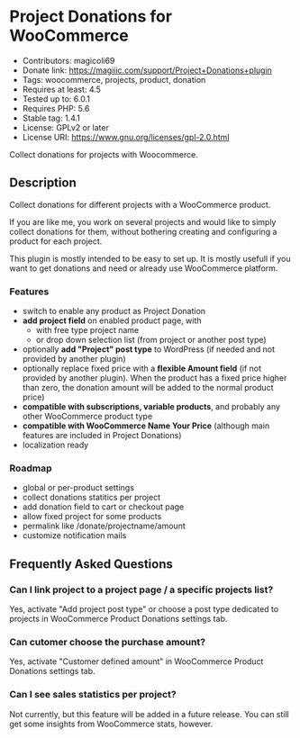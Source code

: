 # Project Donations for WooCommerce
* Contributors: magicoli69
* Donate link: https://magiiic.com/support/Project+Donations+plugin
* Tags: woocommerce, projects, product, donation
* Requires at least: 4.5
* Tested up to: 6.0.1
* Requires PHP: 5.6
* Stable tag: 1.4.1
* License: GPLv2 or later
* License URI: https://www.gnu.org/licenses/gpl-2.0.html

Collect donations for projects with Woocommerce.

## Description

Collect donations for different projects with a WooCommerce product.

If you are like me, you work on several projects and would like to simply collect donations for them, without bothering creating and configuring a product for each project.

This plugin is mostly intended to be easy to set up. It is mostly usefull if you want to get donations and need or already use WooCommerce platform.

### Features

* switch to enable any product as Project Donation
* **add project field** on enabled product page, with
  - with free type project name
  - or drop down selection list (from project or another post type)
* optionally **add "Project" post type** to WordPress (if needed and not provided by another plugin)
* optionally replace fixed price with a **flexible Amount field** (if not provided by another plugin). When the product has a fixed price higher than zero, the donation amount will be added to the normal product price)
* **compatible with subscriptions, variable products**, and probably any other WooCommerce product type
* **compatible with WooCommerce Name Your Price** (although main features are included in Project Donations)
* localization ready

### Roadmap

* global or per-product settings
* collect donations statitics per project
* add donation field to cart or checkout page
* allow fixed project for some products
* permalink like /donate/projectname/amount
* customize notification mails

## Frequently Asked Questions

### Can I link project to a project page / a specific projects list?

Yes, activate "Add project post type" or choose a post type dedicated to projects in WooCommerce Product Donations settings tab.

### Can cutomer choose the purchase amount?

Yes, activate "Customer defined amount" in WooCommerce Product Donations settings tab.

### Can I see sales statistics per project?

Not currently, but this feature will be added in a future release. You can still get some insights from WooCommerce stats, however.

